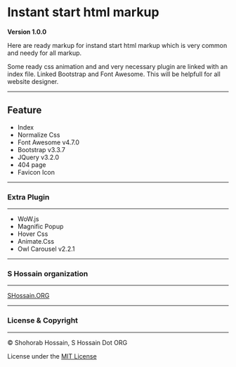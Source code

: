
# Instant start html markup

**Version 1.0.0**

Here are ready markup for instand start html markup which is very common and needy for all markup. 

Some ready css animation and and very necessary plugin are linked with an index file. Linked Bootstrap and Font Awesome. This will be helpfull for all website designer.

---
## Feature

* Index
* Normalize Css
* Font Awesome v4.7.0
* Bootstrap v3.3.7 
* JQuery v3.2.0
* 404 page
* Favicon Icon

---
### Extra Plugin
---

* WoW.js
* Magnific Popup
* Hover Css
* Animate.Css
* Owl Carousel v2.2.1

---
### S Hossain organization 
---

[SHossain.ORG](https://shossain.org)

---
### License & Copyright
---

© Shohorab Hossain, S Hossain Dot ORG

License under the [MIT License](LICENSE)
